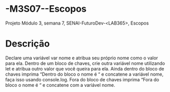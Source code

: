 # -M3S07--Escopos
Projeto Módulo 3, semana 7, SENAI-FuturoDev-&lt;LAB365>, Escopos

# Descrição

Declare uma variável var nome e atribua seu próprio nome como o valor para ela. Dentro de um bloco de chaves, crie outra variável nome utilizando let e atribua outro valor que você queira para ela. Ainda dentro do bloco de chaves imprima “Dentro do bloco o nome é “ e concatene a variável nome, faça isso usando console.log. Fora do bloco de chaves imprima “Fora do bloco o nome é “ e concatene com a variável nome.
